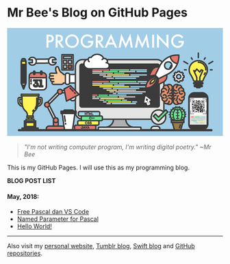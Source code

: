 # Mr Bee's Blog on GitHub Pages

[![](img/programming.png)](https://www.shutterstock.com/image-vector/programming-concept-illustration-signs-icons-on-631891025)

> *"I'm not writing computer program, I'm writing digital poetry." ~Mr Bee*

This is my GitHub Pages. I will use this as my programming blog.

**BLOG POST LIST**

#### May, 2018:
* [Free Pascal dan VS Code](fpc-dan-vscode.md)
* [Named Parameter for Pascal](namedparameter.md)
* [Hello World!](hello.md)

---
Also visit my [personal website](https://pak.lebah.web.id), [Tumblr blog](http://paklebah.tumblr.com), [Swift blog](http://medium.com/@pak.lebah) and [GitHub repositories](http://github.com/pakLebah).
